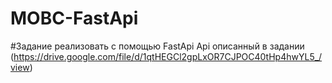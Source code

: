 # MOBC-FastApi

#Задание
реализовать с помощью FastApi Api описанный в задании (https://drive.google.com/file/d/1qtHEGCl2gpLxOR7CJPOC40tHp4hwYL5_/view)
